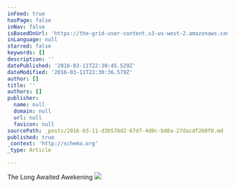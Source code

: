 ```yaml
---
inFeed: true
hasPage: false
inNav: false
isBasedOnUrl: 'https://the-grid-user-content.s3-us-west-2.amazonaws.com/0a2b5519-bdda-4141-bcfe-316bfe8028ec.png'
inLanguage: null
starred: false
keywords: []
description: ''
datePublished: '2016-03-11T22:30:45.529Z'
dateModified: '2016-03-11T22:30:36.579Z'
author: []
title: ''
authors: []
publisher:
  name: null
  domain: null
  url: null
  favicon: null
sourcePath: _posts/2016-03-11-d3b578d2-67d7-4d0c-bd8a-27dacdf260f0.md
published: true
_context: 'http://schema.org'
_type: Article

---
```

The Long Awaited Awekening
![](https://the-grid-user-content.s3-us-west-2.amazonaws.com/0a2b5519-bdda-4141-bcfe-316bfe8028ec.png)